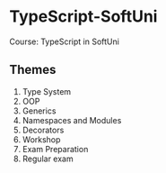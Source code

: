 # TypeScript-SoftUni
Course: TypeScript in SoftUni

## Themes

1. Type System
2. OOP
3. Generics
4. Namespaces and Modules
5. Decorators
6. Workshop
7. Exam Preparation 
8. Regular exam
